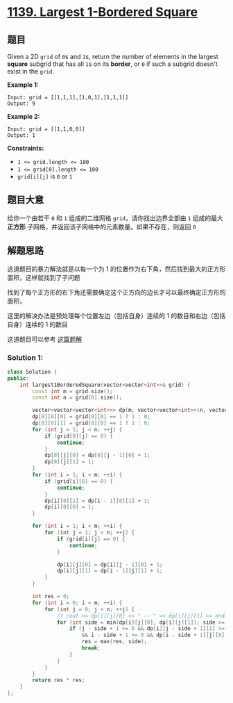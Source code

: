 # [1139. Largest 1-Bordered Square](https://leetcode.cn/problems/largest-1-bordered-square/)

## 题目

Given a 2D `grid` of `0`s and `1`s, return the number of elements in the largest **square** subgrid that has all `1`s on its **border**, or `0` if such a subgrid doesn't exist in the `grid`.

 

**Example 1:**

```
Input: grid = [[1,1,1],[1,0,1],[1,1,1]]
Output: 9
```

**Example 2:**

```
Input: grid = [[1,1,0,0]]
Output: 1
```

 

**Constraints:**

- `1 <= grid.length <= 100`
- `1 <= grid[0].length <= 100`
- `grid[i][j]` is `0` or `1`

## 题目大意

给你一个由若干 `0` 和 `1` 组成的二维网格 `grid`，请你找出边界全部由 `1` 组成的最大 **正方形** 子网格，并返回该子网格中的元素数量。如果不存在，则返回 `0`

## 解题思路

这道题目的暴力解法就是以每一个为 1 的位置作为右下角，然后找到最大的正方形面积，这样就找到了子问题

找到了每个正方形的右下角还需要确定这个正方向的边长才可以最终确定正方形的面积，

这里的解决办法是预处理每个位置左边（包括自身）连续的 1 的数目和右边（包括自身）连续的 1 的数目

这道题目可以参考 [这篇题解](https://leetcode.cn/problems/largest-1-bordered-square/solution/java-dong-tai-gui-hua-by-resolmi/)

### Solution 1:

````c++
class Solution {
public:
    int largest1BorderedSquare(vector<vector<int>>& grid) {
        const int m = grid.size();
        const int n = grid[0].size();

        vector<vector<vector<int>>> dp(m, vector<vector<int>>(n, vector<int>(2, 0)));
        dp[0][0][0] = grid[0][0] == 1 ? 1 : 0;
        dp[0][0][1] = grid[0][0] == 1 ? 1 : 0;
        for (int j = 1; j < n; ++j) {
            if (grid[0][j] == 0) {
                continue;
            }
            dp[0][j][0] = dp[0][j - 1][0] + 1;
            dp[0][j][1] = 1;
        }
        for (int i = 1; i < m; ++i) {
            if (grid[i][0] == 0) {
                continue;
            }
            dp[i][0][1] = dp[i - 1][0][1] + 1;
            dp[i][0][0] = 1;
        }

        for (int i = 1; i < m; ++i) {
            for (int j = 1; j < n; ++j) {
                if (grid[i][j] == 0) {
                    continue;
                }

                dp[i][j][0] = dp[i][j - 1][0] + 1;
                dp[i][j][1] = dp[i - 1][j][1] + 1;
            }
        }

        int res = 0;
        for (int i = 0; i < m; ++i) {
            for (int j = 0; j < n; ++j) {
                // cout << dp[i][j][0] << " -- " << dp[i][j][1] << endl;
                for (int side = min(dp[i][j][0], dp[i][j][1]); side >= 1; --side) {
                    if (j - side + 1 >= 0 && dp[i][j - side + 1][1] >= side
                        && i - side + 1 >= 0 && dp[i - side + 1][j][0] >= side) {
                        res = max(res, side);
                        break;
                    }
                }
            }
        }
        return res * res;
    }
};
````
